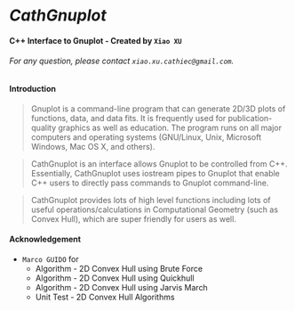 # ***CathGnuplot***
#### C++ Interface to Gnuplot - Created by `Xiao XU`
###### For any question, please contact `xiao.xu.cathiec@gmail.com`.
#### Introduction
>Gnuplot is a command-line program that can generate 2D/3D plots of functions, data, and data fits. It is frequently used for publication-quality graphics as well as education. The program runs on all major computers and operating systems (GNU/Linux, Unix, Microsoft Windows, Mac OS X, and others).

>CathGnuplot is an interface allows Gnuplot to be controlled from C++. Essentially, CathGnuplot uses iostream pipes to Gnuplot that enable C++ users to directly pass commands to Gnuplot command-line.

>CathGnuplot provides lots of high level functions including lots of useful operations/calculations in Computational Geometry (such as Convex Hull), which are super friendly for users as well.
#### Acknowledgement
* `Marco GUIDO` for
    * Algorithm - 2D Convex Hull using Brute Force
    * Algorithm - 2D Convex Hull using Quickhull
    * Algorithm - 2D Convex Hull using Jarvis March
    * Unit Test - 2D Convex Hull Algorithms